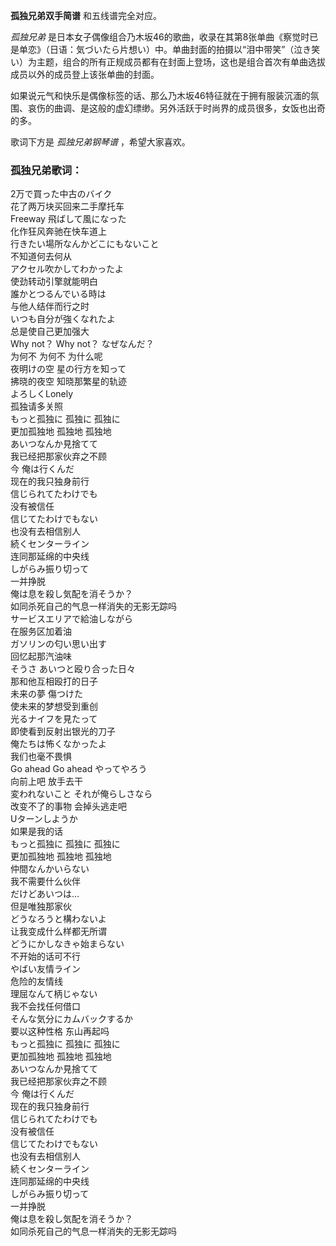 

**孤独兄弟双手简谱** 和五线谱完全对应。

_孤独兄弟_
是日本女子偶像组合乃木坂46的歌曲，收录在其第8张单曲《察觉时已是单恋》（日语：気づいたら片想い）中。单曲封面的拍摄以“泪中带笑”（泣き笑い）为主题，组合的所有正规成员都有在封面上登场，这也是组合首次有单曲选拔成员以外的成员登上该张单曲的封面。

如果说元气和快乐是偶像标签的话、那么乃木坂46特征就在于拥有服装沉湎的氛围、哀伤的曲调、是这般的虚幻缥缈。另外活跃于时尚界的成员很多，女饭也出奇的多。

歌词下方是 _孤独兄弟钢琴谱_ ，希望大家喜欢。

### 孤独兄弟歌词：

2万で買った中古のバイク  
花了两万块买回来二手摩托车  
Freeway 飛ばして風になった  
化作狂风奔驰在快车道上  
行きたい場所なんかどこにもないこと  
不知道何去何从  
アクセル吹かしてわかったよ  
使劲转动引擎就能明白  
誰かとつるんでいる時は  
与他人结伴而行之时  
いつも自分が強くなれたよ  
总是使自己更加强大  
Why not？ Why not？ なぜなんだ？  
为何不 为何不 为什么呢  
夜明けの空 星の行方を知って  
拂晓的夜空 知晓那繁星的轨迹  
よろしくLonely  
孤独请多关照  
もっと孤独に 孤独に 孤独に  
更加孤独地 孤独地 孤独地  
あいつなんか見捨てて  
我已经把那家伙弃之不顾  
今 俺は行くんだ  
现在的我只独身前行  
信じられてたわけでも  
没有被信任  
信じてたわけでもない  
也没有去相信别人  
続くセンターライン  
连同那延绵的中央线  
しがらみ振り切って  
一并挣脱  
俺は息を殺し気配を消そうか？  
如同杀死自己的气息一样消失的无影无踪吗  
サービスエリアで給油しながら  
在服务区加着油  
ガソリンの匂い思い出す  
回忆起那汽油味  
そうさ あいつと殴り合った日々  
那和他互相殴打的日子  
未来の夢 傷つけた  
使未来的梦想受到重创  
光るナイフを見たって  
即使看到反射出银光的刀子  
俺たちは怖くなかったよ  
我们也毫不畏惧  
Go ahead Go ahead やってやろう  
向前上吧 放手去干  
変われないこと それが俺らしさなら  
改变不了的事物 会掉头逃走吧  
Uターンしようか  
如果是我的话  
もっと孤独に 孤独に 孤独に  
更加孤独地 孤独地 孤独地  
仲間なんかいらない  
我不需要什么伙伴  
だけどあいつは…  
但是唯独那家伙  
どうなろうと構わないよ  
让我变成什么样都无所谓  
どうにかしなきゃ始まらない  
不开始的话可不行  
やばい友情ライン  
危险的友情线  
理屈なんて柄じゃない  
我不会找任何借口  
そんな気分にカムバックするか  
要以这种性格 东山再起吗  
もっと孤独に 孤独に 孤独に  
更加孤独地 孤独地 孤独地  
あいつなんか見捨てて  
我已经把那家伙弃之不顾  
今 俺は行くんだ  
现在的我只独身前行  
信じられてたわけでも  
没有被信任  
信じてたわけでもない  
也没有去相信别人  
続くセンターライン  
连同那延绵的中央线  
しがらみ振り切って  
一并挣脱  
俺は息を殺し気配を消そうか？  
如同杀死自己的气息一样消失的无影无踪吗

